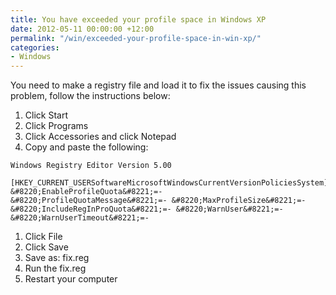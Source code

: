 ```yaml
---
title: You have exceeded your profile space in Windows XP
date: 2012-05-11 00:00:00 +12:00
permalink: "/win/exceeded-your-profile-space-in-win-xp/"
categories:
- Windows
---
```


You need to make a registry file and load it to fix the issues causing this problem, follow the instructions below:

  1. Click Start
  2. Click Programs
  3. Click Accessories and click Notepad
  4. Copy and paste the following:

    Windows Registry Editor Version 5.00

    [HKEY_CURRENT_USERSoftwareMicrosoftWindowsCurrentVersionPoliciesSystem] &#8220;EnableProfileQuota&#8221;=-      &#8220;ProfileQuotaMessage&#8221;=- &#8220;MaxProfileSize&#8221;=-&#8220;IncludeRegInProQuota&#8221;=- &#8220;WarnUser&#8221;=- &#8220;WarnUserTimeout&#8221;=-


  1. Click File
  2. Click Save
  3. Save as: fix.reg
  4. Run the fix.reg
  5. Restart your computer
